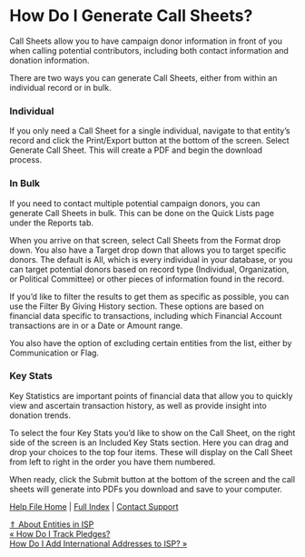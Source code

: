  How Do I Generate Call Sheets?
==========

Call Sheets allow you to have campaign donor information in front of you when calling potential contributors, including both contact information and donation information.

There are two ways you can generate Call Sheets, either from within an individual record or in bulk.

### Individual ###

If you only need a Call Sheet for a single individual, navigate to that entity’s record and click the Print/Export button at the bottom of the screen. Select Generate Call Sheet. This will create a PDF and begin the download process.

### In Bulk ###

If you need to contact multiple potential campaign donors, you can generate Call Sheets in bulk. This can be done on the Quick Lists page under the Reports tab.

When you arrive on that screen, select Call Sheets from the Format drop down. You also have a Target drop down that allows you to target specific donors. The default is All, which is every individual in your database, or you can target potential donors based on record type (Individual, Organization, or Political Committee) or other pieces of information found in the record.

If you’d like to filter the results to get them as specific as possible, you can use the Filter By Giving History section. These options are based on financial data specific to transactions, including which Financial Account transactions are in or a Date or Amount range.

You also have the option of excluding certain entities from the list, either by Communication or Flag.

### Key Stats ###

Key Statistics are important points of financial data that allow you to quickly view and ascertain transaction history, as well as provide insight into donation trends.

To select the four Key Stats you’d like to show on the Call Sheet, on the right side of the screen is an Included Key Stats section. Here you can drag and drop your choices to the top four items. These will display on the Call Sheet from left to right in the order you have them numbered.

When ready, click the Submit button at the bottom of the screen and the call sheets will generate into PDFs you download and save to your computer.

[Help File Home](/help/) | [Full Index](/Help-File-Directory/) | [Contact Support](mailto:support@ISPolitical.com)

[⇑ About Entities in ISP](/About-Entities-in-ISP)  
[« How Do I Track Pledges?](/Adding-and-Tracking-Pledges)  
[How Do I Add International Addresses to ISP? »](/About-Adding-International-Addresses-to-ISP)